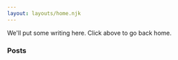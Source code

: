 ```yaml
---
layout: layouts/home.njk
---
```


We'll put some writing here. Click above to go back home.

### Posts
